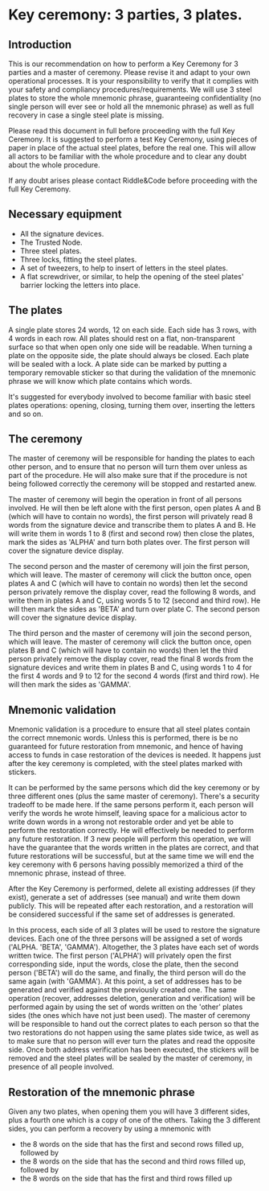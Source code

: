 # Key ceremony: 3 parties, 3 plates.

## Introduction
This is our recommendation on how to perform a Key Ceremony for 3 parties and a master of ceremony.
Please revise it and adapt to your own operational processes. It is your responsibility to verify that it complies with your safety and compliancy procedures/requirements. 
We will use 3 steel plates to store the whole mnemonic phrase, guaranteeing confidentiality (no single person will ever see or hold all the mnemonic phrase) as well as full recovery in case a single steel plate is missing.

Please read this document in full before proceeding with the full Key Ceremony.
It is suggested to perform a test Key Ceremony, using pieces of paper in place of the actual steel plates, before the real one. This will allow all actors to be familiar with the whole procedure and to clear any doubt about the whole procedure.

If any doubt arises please contact Riddle&Code before proceeding with the full Key Ceremony.

## Necessary equipment

* All the signature devices.
* The Trusted Node.
* Three steel plates.
* Three locks, fitting the steel plates.
* A set of tweezers, to help to insert of letters in the steel plates.
* A flat screwdriver, or similar, to help the opening of the steel plates' barrier locking the letters into place.

## The plates

A single plate stores 24 words, 12 on each side.
Each side has 3 rows, with 4 words in each row.
All plates should rest on a flat, non-transparent surface so that when open only one side will be readable.
When turning a plate on the opposite side, the plate should always be closed.
Each plate will be sealed with a lock.
A plate side can be marked by putting a temporary removable sticker so that during the validation of the mnemonic phrase we will know which plate contains which words.

It's suggested for everybody involved to become familiar with basic steel plates operations: opening, closing, turning them over, inserting the letters and so on.

## The ceremony

The master of ceremony will be responsible for handing the plates to each other person, and to ensure that no person will turn them over unless as part of the procedure.
He will also make sure that if the procedure is not being followed correctly the ceremony will be stopped and restarted anew.

The master of ceremony will begin the operation in front of all persons involved.
He will then be left alone with the first person, open plates A and B (which will have to contain no words), the first person will privately read 8 words from the signature device and transcribe them to plates A and B.
He will write them in words 1 to 8 (first and second row) then close the plates, mark the sides as 'ALPHA' and turn both plates over.
The first person will cover the signature device display.

The second person and the master of ceremony will join the first person, which will leave.
The master of ceremony will click the button once, open plates A and C (which will have to contain no words) then let the second person privately remove the display cover, read the following 8 words, and write them in plates A and C, using words 5 to 12 (second and third row).
He will then mark the sides as 'BETA' and turn over plate C.
The second person will cover the signature device display.

The third person and the master of ceremony will join the second person, which will leave.
The master of ceremony will click the button once, open plates B and C (which will have to contain no words) then let the third person privately remove the display cover, read the final 8 words from the signature devices and write them in plates B and C, using words 1 to 4 for the first 4 words and 9 to 12 for the second 4 words (first and third row).
He will then mark the sides as 'GAMMA'.

## Mnemonic validation

Mnemonic validation is a procedure to ensure that all steel plates contain the correct mnemonic words.
Unless this is performed, there is be no guaranteed for future restoration from mnemonic, and hence of having access to funds in case restoration of the devices is needed.
It happens just after the key ceremony is completed, with the steel plates marked with stickers.

It can be performed by the same persons which did the key ceremony or by three different ones (plus the same master of ceremony).
There's a security tradeoff to be made here.
If the same persons perform it, each person will verify the words he wrote himself, leaving space for a malicious actor to write down words in a wrong not restorable order and yet be able to perform the restoration correctly. He will effectively be needed to perform any future restoration.
If 3 new people will perform this operation, we will have the guarantee that the words written in the plates are correct, and that future restorations will be successful, but at the same time we will end the key ceremony with 6 persons having possibly memorized a third of the mnemonic phrase, instead of three.

After the Key Ceremony is performed, delete all existing addresses (if they exist),  generate a set of addresses (see manual) and write them down publicly. This will be repeated after each restoration, and a restoration will be considered successful if the same set of addresses is generated.

In this process, each side of all 3 plates will be used to restore the signature devices. Each one of the three persons will be assigned a set of words ('ALPHA. 'BETA', 'GAMMA'). Altogether, the 3 plates have each set of words written twice.
The first person ('ALPHA') will privately open the first corresponding side, input the words, close the plate, then the second person ('BETA') will do the same, and finally, the third person will do the same again (with 'GAMMA').
At this point, a set of addresses has to be generated and verified against the previously created one.
The same operation (recover, addresses deletion, generation and verification) will be performed again by using the set of words written on the 'other' plates sides (the ones which have not just been used).
The master of ceremony will be responsible to hand out the correct plates to each person so that the two restorations do not happen using the same plates side twice, as well as to make sure that no person will ever turn the plates and read the opposite side.
Once both address verification has been executed, the stickers will be removed and the steel plates will be sealed by the master of ceremony, in presence of all people involved.


## Restoration of the mnemonic phrase


Given any two plates, when opening them you will have 3 different sides, plus a fourth one which is a copy of one of the others.
Taking the 3 different sides, you can perform a recovery by using a mnemonic with
* the 8 words on the side that has the first and second rows filled up, followed by
* the 8 words on the side that has the second and third rows filled up, followed by
* the 8 words on the side that has the first and third rows filled up
